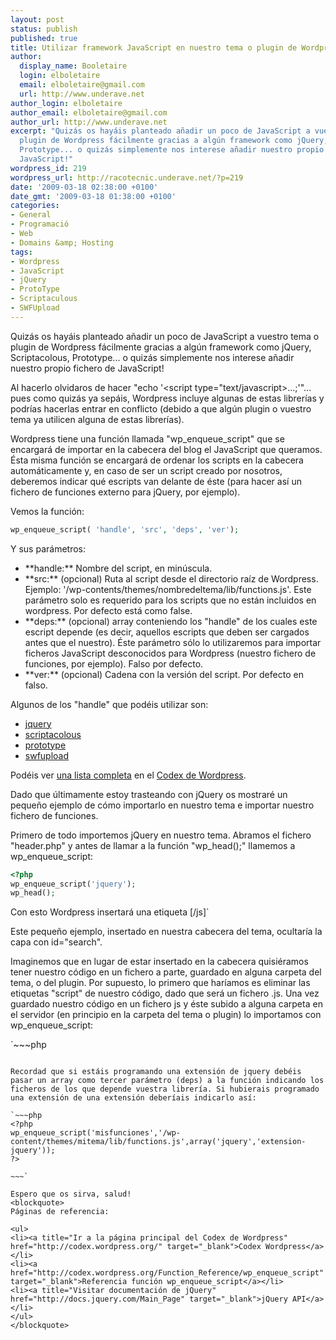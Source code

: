 ```yaml
---
layout: post
status: publish
published: true
title: Utilizar framework JavaScript en nuestro tema o plugin de Wordpress
author:
  display_name: Booletaire
  login: elboletaire
  email: elboletaire@gmail.com
  url: http://www.underave.net
author_login: elboletaire
author_email: elboletaire@gmail.com
author_url: http://www.underave.net
excerpt: "Quizás os hayáis planteado añadir un poco de JavaScript a vuestro tema o
  plugin de Wordpress fácilmente gracias a algún framework como jQuery, Scriptacolous,
  Prototype... o quizás simplemente nos interese añadir nuestro propio fichero de
  JavaScript!"
wordpress_id: 219
wordpress_url: http://racotecnic.underave.net/?p=219
date: '2009-03-18 02:38:00 +0100'
date_gmt: '2009-03-18 01:38:00 +0100'
categories:
- General
- Programació
- Web
- Domains &amp; Hosting
tags:
- Wordpress
- JavaScript
- jQuery
- ProtoType
- Scriptaculous
- SWFUpload
---
```


Quizás os hayáis planteado añadir un poco de JavaScript a vuestro tema o plugin de Wordpress fácilmente gracias a algún framework como jQuery, Scriptacolous, Prototype... o quizás simplemente nos interese añadir nuestro propio fichero de JavaScript!

Al hacerlo olvidaros de hacer "echo '<script type="text/javascript>...</script>;'"... pues como quizás ya sepáis, Wordpress incluye algunas de estas librerías y podrías hacerlas entrar en conflicto (debido a que algún plugin o vuestro tema ya utilicen alguna de estas librerías).

Wordpress tiene una función llamada "wp_enqueue_script" que se encargará de importar en la cabecera del blog el JavaScript que queramos. Ésta misma función se encargará de ordenar los scripts en la cabecera automáticamente y, en caso de ser un script creado por nosotros, deberemos indicar qué escripts van delante de éste (para hacer así un fichero de funciones externo para jQuery, por ejemplo).

<a id="more"></a><a id="more-219"></a>
Vemos la función:

~~~php
wp_enqueue_script( 'handle', 'src', 'deps', 'ver');
~~~

Y sus parámetros:

<ul>
<li>**handle:** Nombre del script, en minúscula.</li>
<li>**src:** (opcional) Ruta al script desde el directorio raíz de Wordpress. Ejemplo: '/wp-contents/themes/nombredeltema/lib/functions.js'. Este parámetro solo es requerido para los scripts que no están incluidos en wordpress. Por defecto está como false.</li>
<li>**deps:** (opcional) array conteniendo los "handle" de los cuales este escript depende (es decir, aquellos escripts que deben ser cargados antes que el nuestro). Éste parámetro sólo lo utilizaremos para importar ficheros JavaScript desconocidos para Wordpress (nuestro fichero de funciones, por ejemplo). Falso por defecto.</li>
<li>**ver:** (opcional) Cadena con la versión del script. Por defecto en falso.</li>
</ul>

Algunos de los "handle" que podéis utilizar son:

<ul>
<li><a title="Visitar web oficial jQuery" href="http://www.jquery.com/" target="_blank">jquery</a></li>
<li><a title="Visitar web oficial Scriptacolous" href="http://script.aculo.us/" target="_blank">scriptacolous</a></li>
<li><a title="Visitar web oficial Prototype" href="http://www.prototypejs.org/" target="_blank">prototype</a></li>
<li><a title="Visitar web oficial SWFUpload" href="http://swfupload.org/" target="_blank">swfupload</a></li>
</ul>

Podéis ver <a title="Ver lista completa" href="http://codex.wordpress.org/Function_Reference/wp_enqueue_script#Parameters" target="_blank">una lista completa</a> en el <a title="Ir a la página principal del Codex de Wordpress" href="http://codex.wordpress.org/" target="_blank">Codex de Wordpress</a>.

Dado que últimamente estoy trasteando con jQuery os mostraré un pequeño ejemplo de cómo importarlo en nuestro tema e importar nuestro fichero de funciones.

Primero de todo importemos jQuery en nuestro tema. Abramos el fichero "header.php" y antes de llamar a la función "wp_head();" llamemos a wp_enqueue_script:

~~~php
<?php
wp_enqueue_script('jquery');
wp_head();
~~~

Con esto Wordpress insertará una etiqueta <script> en la sección <head> de la página haciendo referencia a la librería jQuery.

Lo siguiente que haremos es importar nuestro código con las funciones que tengamos que utilicen jQuery, pero antes deberemos evitar posibles conflictos entre otros frameworks distribuidos con Wordpress como Prototype, SWFUpload... (los "hamdle" anteriormente mencionados).

Esto es porque, por ejemplo, Prototype y jQuery utilizan el mismo método de llamada, el dólar "$". Debemos cambiar éste método en jQuery para que funcione correctamente el código, para ello utilizaremos el método nonConflict de jQuery, así:

`[js]<script type='text/javascript'>
$miMetodoDeLlamadaJquery = jQuery.noConflict();
</script>[/js]`

Evidentemente no es nada recomendable poner un método de llamada tan largo ;) Yo utilizaría $jQ:

`[js]<script type='text/javascript'>
$jQ = jQuery.noConflict();

$jQ(function(){
	$jQ('div#search').hide();
}
</script>[/js]`

Este pequeño ejemplo, insertado en nuestra cabecera del tema, ocultaría la capa con id="search".

Imaginemos que en lugar de estar insertado en la cabecera quisiéramos tener nuestro código en un fichero a parte, guardado en alguna carpeta del tema, o del plugin. Por supuesto, lo primero que haríamos es eliminar las etiquetas "script" de nuestro código, dado que será un fichero .js. Una vez guardado nuestro código en un fichero js y éste subido a alguna carpeta en el servidor (en principio en la carpeta del tema o plugin) lo importamos con wp_enqueue_script:

`~~~php
<?php
wp_enqueue_script('jquery');
wp_enqueue_script('misfunciones','/wp-content/themes/mitema/lib/functions.js',array('jquery'));
wp_head();
?>

~~~`

Recordad que si estáis programando una extensión de jquery debéis pasar un array como tercer parámetro (deps) a la función indicando los ficheros de los que depende vuestra librería. Si hubierais programado una extensión de una extensión deberíais indicarlo así:

`~~~php
<?php
wp_enqueue_script('misfunciones','/wp-content/themes/mitema/lib/functions.js',array('jquery','extension-jquery'));
?>

~~~`

Espero que os sirva, salud!
<blockquote>
Páginas de referencia:

<ul>
<li><a title="Ir a la página principal del Codex de Wordpress" href="http://codex.wordpress.org/" target="_blank">Codex Wordpress</a></li>
<li><a href="http://codex.wordpress.org/Function_Reference/wp_enqueue_script" target="_blank">Referencia función wp_enqueue_script</a></li>
<li><a title="Visitar documentación de jQuery" href="http://docs.jquery.com/Main_Page" target="_blank">jQuery API</a></li>
</ul>
</blockquote>
